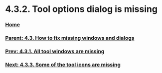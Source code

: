 # 4.3.2. Tool options dialog is missing

### [Home](./00-home.md)
### [Parent: 4.3. How to fix missing windows and dialogs](./04-03-00-how-to-fix-missing-windows-and-dialogs.md)
### [Prev: 4.3.1. All tool windows are missing](./04-03-01-all-tool-windows-are-missing.md)
### [Next: 4.3.3. Some of the tool icons are missing](./04-03-03-some-of-the-tool-icons-are-missing.md)
